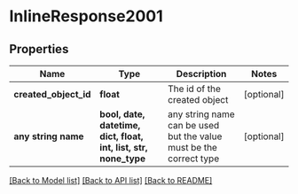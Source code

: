 # InlineResponse2001


## Properties
Name | Type | Description | Notes
------------ | ------------- | ------------- | -------------
**created_object_id** | **float** | The id of the created object | [optional] 
**any string name** | **bool, date, datetime, dict, float, int, list, str, none_type** | any string name can be used but the value must be the correct type | [optional]

[[Back to Model list]](../README.md#documentation-for-models) [[Back to API list]](../README.md#documentation-for-api-endpoints) [[Back to README]](../README.md)


